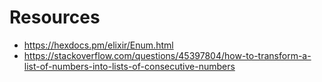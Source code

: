 # Resources

- https://hexdocs.pm/elixir/Enum.html
- https://stackoverflow.com/questions/45397804/how-to-transform-a-list-of-numbers-into-lists-of-consecutive-numbers
